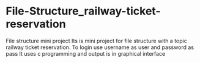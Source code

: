 # File-Structure_railway-ticket-reservation
File structure mini project
Its is  mini project for file structure with a topic railway ticket reservation.
To login use username as user and password as pass
It uses c programming and output is in graphical interface
